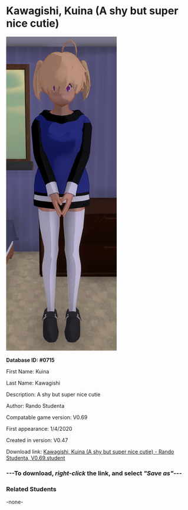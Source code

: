 # Kawagishi, Kuina (A shy but super nice cutie)

<img src="../../Files/Images/Kawagishi, Kuina (A shy but super nice cutie).png" title="Kawagishi, Kuina (A shy but super nice cutie) - Rando Studenta, V0.69">

**Database ID: #0715**

First Name: Kuina

Last Name: Kawagishi

Description: A shy but super nice cutie

Author: Rando Studenta

Compatable game version: V0.69

First appearance: 1/4/2020

Created in version: V0.47

Download link: <a href="https://raw.githubusercontent.com/Arbiter1223/Daigaku-Gurashi-Custom-Students/master/Files/Student%20Files/Kawagishi%2C%20Kuina%20(A%20shy%20but%20super%20nice%20cutie)%20-%20Rando%20Studenta%2C%20V0.69.student">Kawagishi, Kuina (A shy but super nice cutie) - Rando Studenta, V0.69.student</a>

### ---**To download, _right-click_ the link, and select _"Save as"_**---

### Related Students

-none-
